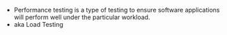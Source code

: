 - Performance testing is a type of testing to ensure software applications will perform well under the particular workload. 
- aka Load Testing



